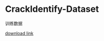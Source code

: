 # CrackIdentify-Dataset
训练数据

[download link](https://github.com/fording78nh/CrackIdentify-Dataset/releases/download/ca/CrackIdentify-Dataset.zip)
